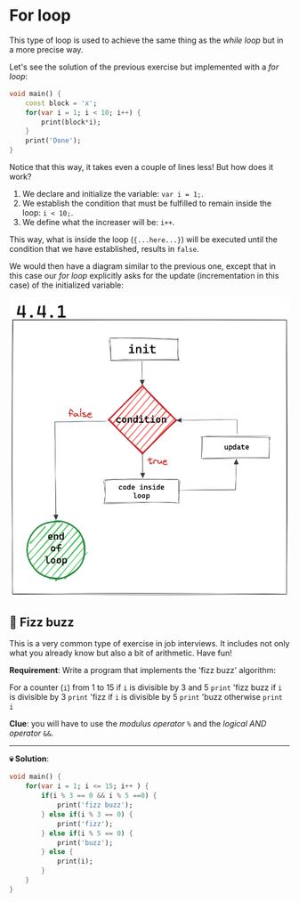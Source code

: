 # For loop

This type of loop is used to achieve the same thing as the _while loop_ but in a more precise way.

Let's see the solution of the previous exercise but implemented with a _for loop_:

```dart
void main() {
    const block = 'x';
    for(var i = 1; i < 10; i++) {
        print(block*i);
    }
    print('Done');
}
```

Notice that this way, it takes even a couple of lines less! But how does it work?

1. We declare and initialize the variable: `var i = 1;`.
2. We establish the condition that must be fulfilled to remain inside the loop: `i < 10;`.
3. We define what the increaser will be: `i++`.

This way, what is inside the loop (`{...here...}`) will be executed until the condition that we have established, results in `false`.

We would then have a diagram similar to the previous one, except that in this case our _for loop_ explicitly asks for the update (incrementation in this case) of the initialized variable:

![Diagrama for loop](https://raw.githubusercontent.com/themonkslab/courses/main/dart/4.Flujo_de_control/4.1_for_loop_diagrama.png)

## 💪 Fizz buzz

This is a very common type of exercise in job interviews. It includes not only what you already know but also a bit of arithmetic. Have fun!

__Requirement__: Write a program that implements the 'fizz buzz' algorithm:

For a counter (`i`) from 1 to 15
    if `i` is divisible by 3 and 5
        `print` 'fizz buzz
    if `i` is divisible by 3
        `print` 'fizz
    if `i` is divisible by 5
        `print` 'buzz
    otherwise
        `print i`

__Clue__: you will have to use the _modulus operator_ `%` and the _logical AND operator_ `&&`.

---

__💀 Solution__:

```dart
void main() {
    for(var i = 1; i <= 15; i++ ) {
        if(i % 3 == 0 && i % 5 ==0) {
            print('fizz buzz');
        } else if(i % 3 == 0) {
            print('fizz');
        } else if(i % 5 == 0) {
            print('buzz');
        } else {
            print(i);
        }
    }
}
```
